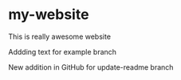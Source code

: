 # my-website

This is really awesome website

Addding text for example branch


New addition in GitHub for update-readme branch
